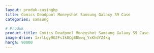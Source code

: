 ```yaml
---
layout: produk-casinghp
title: Comics Deadpool Moneyshot Samsung Galaxy S9 Case
categories: samsung

# Produk
product-title: Comics Deadpool Moneyshot Samsung Galaxy S9 Case
image-drive: 1xrlLgy9G2Fs1k8CgBDkwq_YxKhdYZ4kq
harga: 90000
---
```

